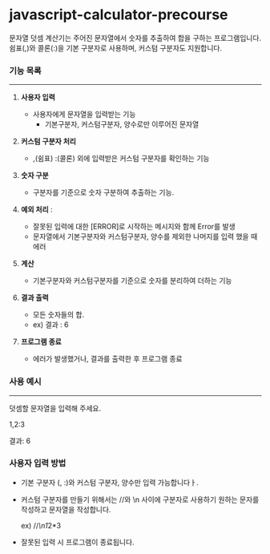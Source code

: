 # javascript-calculator-precourse

문자열 덧셈 계산기는 주어진 문자열에서 숫자를 추출하여 합을 구하는 프로그램입니다. 쉼표(,)와 콜론(:)을 기본 구분자로 사용하며, 커스텀 구분자도 지원합니다.

###

### **기능 목록**

---

1. **사용자 입력**

   - 사용자에게 문자열을 입력받는 기능
     - 기본구분자, 커스텀구분자, 양수로만 이루어진 문자열

2. **커스텀 구분자 처리**

   - ,(쉼표) :(콜론) 외에 입력받은 커스텀 구분자를 확인하는 기능

3. **숫자 구분**

   - 구분자를 기준으로 숫자 구분하여 추출하는 기능.

4. **예외 처리** :

   - 잘못된 입력에 대한 [ERROR]로 시작하는 메시지와 함께 Error를 발생
   - 문자열에서 기본구분자와 커스텀구분자, 양수를 제외한 나머지를 입력 했을 때 에러

5. **계산**

   - 기본구분자와 커스텀구분자를 기준으로 숫자를 분리하여 더하는 기능

6. **결과 출력**

   - 모든 숫자들의 합.
   - ex) 결과 : 6

7. **프로그램 종료**
   - 에러가 발생했거나, 결과를 출력한 후 프로그램 종료

### 사용 예시

---

덧셈할 문자열을 입력해 주세요.

1,2:3

결과: 6

### 사용자 입력 방법

- 기본 구분자 (, :)와 커스텀 구분자, 양수만 입력 가능합니다ㅏ.
- 커스텀 구분자를 만들기 위해서는 //와 \n 사이에 구분자로 사용하기 원하는 문자를 작성하고 문자열을 작성합니다.

  ex) //*\n1*2\*3

- 잘못된 입력 시 프로그램이 종료됩니다.

